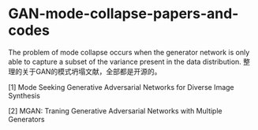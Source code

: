 # GAN-mode-collapse-papers-and-codes
The problem of mode collapse occurs when the generator network is only able to capture a subset of the variance present in the data distribution. 
整理的关于GAN的模式坍塌文献，全部都是开源的。

[1] Mode Seeking Generative Adversarial Networks for Diverse Image Synthesis

[2] MGAN: Traning  Generative Adversarial Networks with  Multiple Generators

